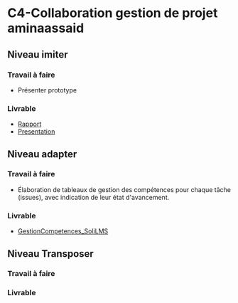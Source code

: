 # C4-Collaboration gestion de projet aminaassaid

## Niveau imiter

### Travail à faire

- Présenter prototype

### Livrable

- [Rapport](https://labs-web.github.io/prototype/documentation/)
- [Presentation](https://labs-web.github.io/prototype/documentation/presentation.html#/)
  
## Niveau adapter

### Travail à faire

- Élaboration de tableaux de gestion des compétences pour chaque tâche (issues), avec indication de leur état d'avancement.

### Livrable

- [GestionCompetences_SoliLMS](https://github.com/orgs/solicoders/projects/18)

## Niveau Transposer

### Travail à faire



### Livrable




